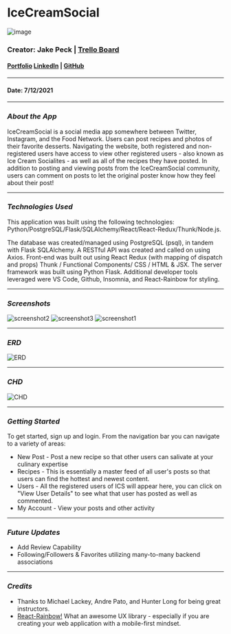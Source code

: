 # IceCreamSocial
![image](https://i.imgur.com/nyJDNaC.jpg)

### Creator: Jake Peck | [Trello Board](https://trello.com/b/Ho7KlCzQ/icecreamsocial)
#### [Portfolio](https://jakepeck.dev) [LinkedIn]( https://www.linkedin.com/in/jake-peck/) | [GitHub](https://github.com/jakepeck)

***
#### Date: 7/12/2021
***

### *About the App* 
IceCreamSocial is a social media app somewhere between Twitter, Instagram, and the Food Network. Users can post recipes and photos of their favorite desserts. Navigating the website, both registered and non-registered users have access to view other registered users - also known as Ice Cream Socialites - as well as all of the recipes they have posted. In addition to posting and viewing posts from the IceCreamSocial community, users can comment on posts to let the original poster know how they feel about their post! 
***
### *Technologies Used*
This application was built using the following technologies: Python/PostgreSQL/Flask/SQLAlchemy/React/React-Redux/Thunk/Node.js. 

The database was created/managed using PostgreSQL (psql), in tandem with Flask SQLAlchemy. A RESTful API was created and called on using Axios. Front-end was built out using React Redux (with mapping of dispatch and props) Thunk / Functional Components/ CSS / HTML & JSX. The server framework was built using Python Flask. Additional developer tools leveraged were VS Code, Github, Insomnia, and React-Rainbow for styling.
***
### *Screenshots*
![screenshot2](https://i.imgur.com/x0lrz82.png)
![screenshot3](https://i.imgur.com/nBB1lZC.png)
![screenshot1](https://i.imgur.com/deKbu7w.png)
***

### *ERD*
![ERD](https://i.imgur.com/PEQZVhW.png)
***
### *CHD*
![CHD](https://i.imgur.com/ceLZiO0.png)
***
### *Getting Started*

To get started, sign up and login. From the navigation bar you can navigate to a variety of areas:
* New Post - Post a new recipe so that other users can salivate at your culinary expertise
* Recipes - This is essentially a master feed of all user's posts so that users can find the hottest and newest content.
* Users - All the registered users of ICS will appear here, you can click on "View User Details" to see what that user has posted as well as commented.
* My Account - View your posts and other activity

***
### *Future Updates*
- Add Review Capability
- Following/Followers & Favorites utilizing many-to-many backend associations
   

***
### *Credits*
* Thanks to Michael Lackey, Andre Pato, and Hunter Long for being great instructors.
* [React-Rainbow!](https://react-rainbow.io) What an awesome UX library - especially if you are creating your web application with a mobile-first mindset.

